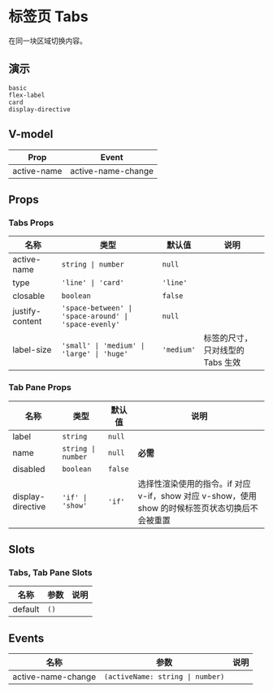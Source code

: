 # 标签页 Tabs
在同一块区域切换内容。
## 演示
```demo
basic
flex-label
card
display-directive
```
## V-model
|Prop|Event|
|-|-|
|active-name|active-name-change|

## Props
### Tabs Props
|名称|类型|默认值|说明|
|-|-|-|-|
|active-name|`string \| number`|`null`||
|type|`'line' \| 'card'`|`'line'`||
|closable|`boolean`|`false`||
|justify-content|`'space-between' \| 'space-around' \| 'space-evenly'`|`null`||
|label-size|`'small' \| 'medium' \| 'large' \| 'huge'`|`'medium'`|标签的尺寸，只对线型的 Tabs 生效|

### Tab Pane Props
|名称|类型|默认值|说明|
|-|-|-|-|
|label|`string`|`null`||
|name|`string \| number`|`null`|**必需**|
|disabled|`boolean`|`false`||
|display-directive|`'if' \| 'show'`|`'if'`|选择性渲染使用的指令。if 对应 v-if，show 对应 v-show，使用 show 的时候标签页状态切换后不会被重置|

## Slots
### Tabs, Tab Pane Slots
|名称|参数|说明|
|-|-|-|
|default|`()`||

## Events
|名称|参数|说明|
|-|-|-|
|active-name-change|`(activeName: string \| number)`||